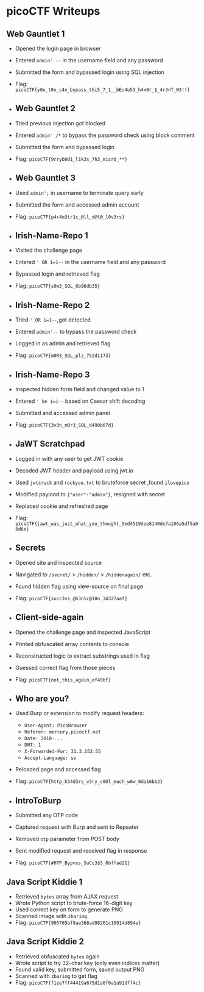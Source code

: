 # picoCTF Writeups

## Web Gauntlet 1
- Opened the login page in browser  
- Entered `admin' --` in the username field and any password  
- Submitted the form and bypassed login using SQL injection  
- Flag: `picoCTF{y0u_t0o_c4n_bypass_thi5_7_1__bEc4u53_h4x0r_$_4r3nT_W3!!}`

- ## Web Gauntlet 2
- Tried previous injection got blocked  
- Entered `admin' /*` to bypass the password check using block comment  
- Submitted the form and bypassed login  
- Flag: `picoCTF{9rryb0d1_l1k3s_7h3_m1cr0_**}`

- ## Web Gauntlet 3
- Used `admin';` in username to terminate query early  
- Submitted the form and accessed admin account  
- Flag: `picoCTF{p4r4m3tr1c_@ll_d@t@_l0v3rs}`

- ## Irish-Name-Repo 1
- Visited the challenge page  
- Entered `' OR 1=1--` in the username field and any password  
- Bypassed login and retrieved flag  
- Flag: `picoCTF{s0m3_SQL_6b96db35}`

- ## Irish-Name-Repo 2
- Tried `' OR 1=1--`,got detected  
- Entered `admin'--` to bypass the password check  
- Logged in as admin and retrieved flag  
- Flag: `picoCTF{m0R3_SQL_plz_752d1173}`

- ## Irish-Name-Repo 3
- Inspected hidden form field and changed value to 1  
- Entered `' be 1=1--` based on Caesar shift decoding  
- Submitted and accessed admin panel  
- Flag: `picoCTF{3v3n_m0r3_SQL_d490b67d}`

- ## JaWT Scratchpad
- Logged in with any user to get JWT cookie  
- Decoded JWT header and payload using jwt.io  
- Used `jwtcrack` and `rockyou.txt` to bruteforce secret ,found `ilovepico`  
- Modified payload to `{"user":"admin"}`, resigned with secret  
- Replaced cookie and refreshed page  
- Flag: `picoCTF{jawt_was_just_what_you_thought_9ed4519dee8140de7a186a5df5a08d6e}`

- ## Secrets
- Opened site and inspected source  
- Navigated to `/secret/` > `/hidden/` > `/hiddenagain/` etc.  
- Found hidden flag using view-source on final page  
- Flag: `picoCTF{succ3ss_@h3n1c@10n_34327aaf}`

- ## Client-side-again
- Opened the challenge page and inspected JavaScript  
- Printed obfuscated array contents to console  
- Reconstructed logic to extract substrings used in flag  
- Guessed correct flag from those pieces  
- Flag: `picoCTF{not_this_again_ef49bf}`

- ## Who are you?
- Used Burp or extension to modify request headers:  
  - `User-Agent: PicoBrowser`  
  - `Referer: mercury.picoctf.net`  
  - `Date: 2018-...`  
  - `DNT: 1`  
  - `X-Forwarded-For: 31.3.152.55`  
  - `Accept-Language: sv`  
- Reloaded page and accessed flag  
- Flag: `picoCTF{http_h34d3rs_v3ry_c0Ol_much_w0w_0da16bb2}`

- ## IntroToBurp
- Submitted any OTP code  
- Captured request with Burp and sent to Repeater  
- Removed `otp` parameter from POST body  
- Sent modified request and received flag in response  
- Flag: `picoCTF{#0TP_Bypvss_SuCc3$S_6bffad21}`

## Java Script Kiddie 1
- Retrieved `bytes` array from AJAX request  
- Wrote Python script to brute-force 16-digit key  
- Used correct key on form to generate PNG  
- Scanned image with `zbarimg`  
- Flag: `picoCTF{905765bf9ae368ad98261c10914d894e}`

## Java Script Kiddie 2
- Retrieved obfuscated `bytes` again  
- Wrote script to try 32-char key (only even indices matter)  
- Found valid key, submitted form, saved output PNG  
- Scanned with `zbarimg` to get flag  
- Flag: `picoCTF{f1ee7ff44419a675d1a0f0a1a91dff4c}`
